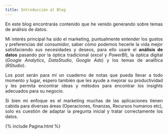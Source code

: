 ```yaml
---
title: Introducción al Blog
---
```



  <p align="justify">En este blog encontrarás contenido que he venido generando sobre temas de análisis de datos. </p>

 <p align="justify">Mi interés principal ha sido el marketing, puntualmente entender los gustos y preferencias del consumidor, saber cómo podemos hecerle la vida mejor satisfaciendo sus necesidades y deseos, para ello usaré el <b>análisis de datos</b> pasando por la óptica tradicional (<i>excel</i> y <i>PowerBI</i>), la óptica digital (<i>Google Analytics</i>, <i>DataStudio</i>, <i>Google Ads</i>) y los temas de analítica (<i>RStudio</i>).</p>

 <p align="justify">Los post serán para mí un cuaderno de notas que pueda llevar a todo momento y lugar, espero también que les ayude a mejorar su productividad y les permita encontrar ideas y métodos para encontrar los insights adecuados para su negocio. </p>

 <p align="justify">Si bien mi enfoque es el marketing muchas de las aplicaciones tienen cabida para diversas áreas (Operaciones, finanzas, Recursos humanos etc), solo es cuestión de adaptar la pregunta inicial y tratar correctamente los datos.  </p>
<p align="justify">{% include Pagina.html %}</p>
